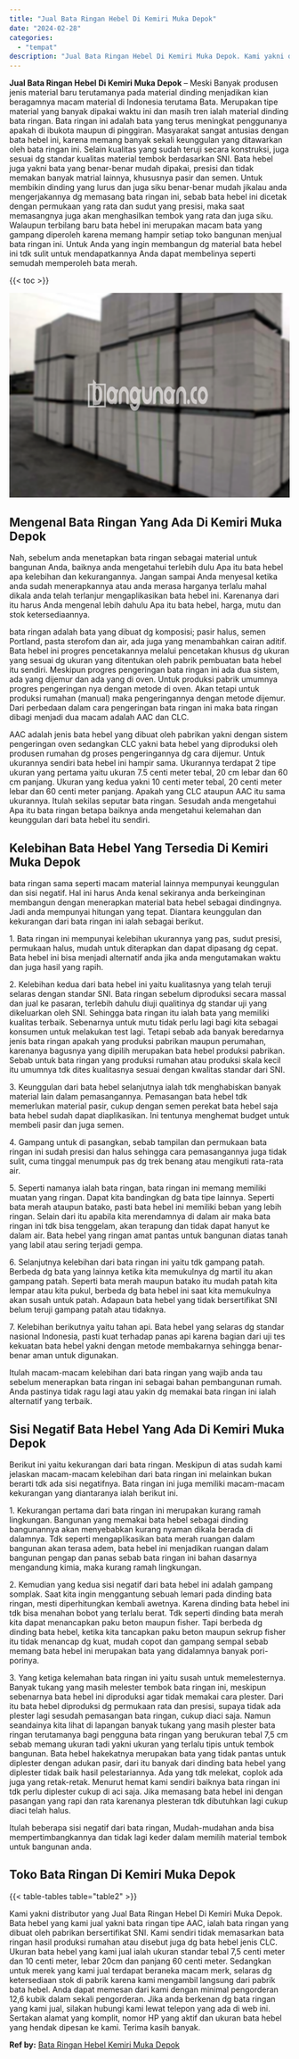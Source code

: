 ```yaml
---
title: "Jual Bata Ringan Hebel Di Kemiri Muka Depok"
date: "2024-02-28"
categories: 
  - "tempat"
description: "Jual Bata Ringan Hebel Di Kemiri Muka Depok. Kami yakni distributor yang Jual Bata Ringan Hebel Di Kemiri Muka Depok. Bata hebel yang kami jual yakni bata ri..."
---
```


**Jual Bata Ringan Hebel Di Kemiri Muka Depok** – Meski Banyak produsen jenis material baru terutamanya pada material dinding menjadikan kian beragamnya macam material di Indonesia terutama Bata. Merupakan tipe material yang banyak dipakai waktu ini dan masih tren ialah material dinding bata ringan. Bata ringan ini adalah bata yang terus meningkat penggunanya apakah di ibukota maupun di pinggiran. Masyarakat sangat antusias dengan bata hebel ini, karena memang banyak sekali keunggulan yang ditawarkan oleh bata ringan ini. Selain kualitas yang sudah teruji secara konstruksi, juga sesuai dg standar kualitas material tembok berdasarkan SNI. Bata hebel juga yakni bata yang benar-benar mudah dipakai, presisi dan tidak memakan banyak matrial lainnya, khususnya pasir dan semen. Untuk membikin dinding yang lurus dan juga siku benar-benar mudah jikalau anda mengerjakannya dg memasang bata ringan ini, sebab bata hebel ini dicetak dengan permukaan yang rata dan sudut yang presisi, maka saat memasangnya juga akan menghasilkan tembok yang rata dan juga siku. Walaupun terbilang baru bata hebel ini merupakan macam bata yang gampang diperoleh karena memang hampir setiap toko bangunan menjual bata ringan ini. Untuk Anda yang ingin membangun dg material bata hebel ini tdk sulit untuk mendapatkannya Anda dapat membelinya seperti semudah memperoleh bata merah.

{{< toc >}}

![Jual Bata Ringan Hebel Di Kemiri Muka Depok](/images/jual-hebel-murah-43.png)

## Mengenal Bata Ringan Yang Ada Di Kemiri Muka Depok

Nah, sebelum anda menetapkan bata ringan sebagai material untuk bangunan Anda, baiknya anda mengetahui terlebih dulu Apa itu bata hebel apa kelebihan dan kekurangannya. Jangan sampai Anda menyesal ketika anda sudah menerapkannya atau anda merasa harganya terlalu mahal dikala anda telah terlanjur mengaplikasikan bata hebel ini. Karenanya dari itu harus Anda mengenal lebih dahulu Apa itu bata hebel, harga, mutu dan stok ketersediaannya.

bata ringan adalah bata yang dibuat dg komposisi; pasir halus, semen Portland, pasta sterofom dan air, ada juga yang menambahkan cairan aditif. Bata hebel ini progres pencetakannya melalui pencetakan khusus dg ukuran yang sesuai dg ukuran yang ditentukan oleh pabrik pembuatan bata hebel itu sendiri. Meskipun progres pengeringan bata ringan ini ada dua sistem, ada yang dijemur dan ada yang di oven. Untuk produksi pabrik umumnya progres pengeringan nya dengan metode di oven. Akan tetapi untuk produksi rumahan (manual) maka pengeringannya dengan metode dijemur. Dari perbedaan dalam cara pengeringan bata ringan ini maka bata ringan dibagi menjadi dua macam adalah AAC dan CLC.

AAC adalah jenis bata hebel yang dibuat oleh pabrikan yakni dengan sistem pengeringan oven sedangkan CLC yakni bata hebel yang diproduksi oleh produsen rumahan dg proses pengeringannya dg cara dijemur. Untuk ukurannya sendiri bata hebel ini hampir sama. Ukurannya terdapat 2 tipe ukuran yang pertama yaitu ukuran 7.5 centi meter tebal, 20 cm lebar dan 60 cm panjang. Ukuran yang kedua yakni 10 centi meter tebal, 20 centi meter lebar dan 60 centi meter panjang. Apakah yang CLC ataupun AAC itu sama ukurannya. Itulah sekilas seputar bata ringan. Sesudah anda mengetahui Apa itu bata ringan betapa baiknya anda mengetahui kelemahan dan keunggulan dari bata hebel itu sendiri.

## Kelebihan Bata Hebel Yang Tersedia Di Kemiri Muka Depok

bata ringan sama seperti macam material lainnya mempunyai keunggulan dan sisi negatif. Hal ini harus Anda kenal sekiranya anda berkeinginan membangun dengan menerapkan material bata hebel sebagai dindingnya. Jadi anda mempunyai hitungan yang tepat. Diantara keunggulan dan kekurangan dari bata ringan ini ialah sebagai berikut.

1\. Bata ringan ini mempunyai kelebihan ukurannya yang pas, sudut presisi, permukaan halus, mudah untuk diterapkan dan dapat dipasang dg cepat. Bata hebel ini bisa menjadi alternatif anda jika anda mengutamakan waktu dan juga hasil yang rapih.

2\. Kelebihan kedua dari bata hebel ini yaitu kualitasnya yang telah teruji selaras dengan standar SNI. Bata ringan sebelum diproduksi secara massal dan jual ke pasaran, terlebih dahulu diuji qualitinya dg standar uji yang dikeluarkan oleh SNI. Sehingga bata ringan itu ialah bata yang memiliki kualitas terbaik. Sebenarnya untuk mutu tidak perlu lagi bagi kita sebagai konsumen untuk melakukan test lagi. Tetapi sebab ada banyak beredarnya jenis bata ringan apakah yang produksi pabrikan maupun perumahan, karenanya bagusnya yang dipilih merupakan bata hebel produksi pabrikan. Sebab untuk bata ringan yang produksi rumahan atau produksi skala kecil itu umumnya tdk dites kualitasnya sesuai dengan kwalitas standar dari SNI.

3\. Keunggulan dari bata hebel selanjutnya ialah tdk menghabiskan banyak material lain dalam pemasangannya. Pemasangan bata hebel tdk memerlukan material pasir, cukup dengan semen perekat bata hebel saja bata hebel sudah dapat diaplikasikan. Ini tentunya menghemat budget untuk membeli pasir dan juga semen.

4\. Gampang untuk di pasangkan, sebab tampilan dan permukaan bata ringan ini sudah presisi dan halus sehingga cara pemasangannya juga tidak sulit, cuma tinggal menumpuk pas dg trek benang atau mengikuti rata-rata air.

5\. Seperti namanya ialah bata ringan, bata ringan ini memang memiliki muatan yang ringan. Dapat kita bandingkan dg bata tipe lainnya. Seperti bata merah ataupun batako, pasti bata hebel ini memiliki beban yang lebih ringan. Selain dari itu apabila kita merendamnya di dalam air maka bata ringan ini tdk bisa tenggelam, akan terapung dan tidak dapat hanyut ke dalam air. Bata hebel yang ringan amat pantas untuk bangunan diatas tanah yang labil atau sering terjadi gempa.

6\. Selanjutnya kelebihan dari bata ringan ini yaitu tdk gampang patah. Berbeda dg bata yang lainnya ketika kita memukulnya dg martil itu akan gampang patah. Seperti bata merah maupun batako itu mudah patah kita lempar atau kita pukul, berbeda dg bata hebel ini saat kita memukulnya akan susah untuk patah. Adapaun bata hebel yang tidak bersertifikat SNI belum teruji gampang patah atau tidaknya.

7\. Kelebihan berikutnya yaitu tahan api. Bata hebel yang selaras dg standar nasional Indonesia, pasti kuat terhadap panas api karena bagian dari uji tes kekuatan bata hebel yakni dengan metode membakarnya sehingga benar-benar aman untuk digunakan.

Itulah macam-macam kelebihan dari bata ringan yang wajib anda tau sebelum menerapkan bata ringan ini sebagai bahan pembangunan rumah. Anda pastinya tidak ragu lagi atau yakin dg memakai bata ringan ini ialah alternatif yang terbaik.

## Sisi Negatif Bata Hebel Yang Ada Di Kemiri Muka Depok

Berikut ini yaitu kekurangan dari bata ringan. Meskipun di atas sudah kami jelaskan macam-macam kelebihan dari bata ringan ini melainkan bukan berarti tdk ada sisi negatifnya. Bata ringan ini juga memiliki macam-macam kekurangan yang diantaranya ialah berikut ini.

1\. Kekurangan pertama dari bata ringan ini merupakan kurang ramah lingkungan. Bangunan yang memakai bata hebel sebagai dinding bangunannya akan menyebabkan kurang nyaman dikala berada di dalamnya. Tdk seperti mengaplikasikan bata merah ruangan dalam bangunan akan terasa adem, bata hebel ini menjadikan ruangan dalam bangunan pengap dan panas sebab bata ringan ini bahan dasarnya mengandung kimia, maka kurang ramah lingkungan.

2\. Kemudian yang kedua sisi negatif dari bata hebel ini adalah gampang somplak. Saat kita ingin menggantung sebuah lemari pada dinding bata ringan, mesti diperhitungkan kembali awetnya. Karena dinding bata hebel ini tdk bisa menahan bobot yang terlalu berat. Tdk seperti dinding bata merah kita dapat menancapkan paku beton maupun fisher. Tapi berbeda dg dinding bata hebel, ketika kita tancapkan paku beton maupun sekrup fisher itu tidak menancap dg kuat, mudah copot dan gampang sempal sebab memang bata hebel ini merupakan bata yang didalamnya banyak pori-porinya.

3\. Yang ketiga kelemahan bata ringan ini yaitu susah untuk memelesternya. Banyak tukang yang masih melester tembok bata ringan ini, meskipun sebenarnya bata hebel ini diproduksi agar tidak memakai cara plester. Dari itu bata hebel diproduksi dg permukaan rata dan presisi, supaya tidak ada plester lagi sesudah pemasangan bata ringan, cukup diaci saja. Namun seandainya kita lihat di lapangan banyak tukang yang masih plester bata ringan terutamanya bagi pengguna bata ringan yang berukuran tebal 7,5 cm sebab memang ukuran tadi yakni ukuran yang terlalu tipis untuk tembok bangunan. Bata hebel hakekatnya merupakan bata yang tidak pantas untuk diplester dengan adukan pasir, dari itu banyak dari dinding bata hebel yang diplester tidak baik hasil pelestariannya. Ada yang tdk melekat, coplok ada juga yang retak-retak. Menurut hemat kami sendiri baiknya bata ringan ini tdk perlu diplester cukup di aci saja. Jika memasang bata hebel ini dengan pasangan yang rapi dan rata karenanya plesteran tdk dibutuhkan lagi cukup diaci telah halus.

Itulah beberapa sisi negatif dari bata ringan, Mudah-mudahan anda bisa mempertimbangkannya dan tidak lagi keder dalam memilih material tembok untuk bangunan anda.

## Toko Bata Ringan Di Kemiri Muka Depok

{{< table-tables table="table2" >}}

Kami yakni distributor yang Jual Bata Ringan Hebel Di Kemiri Muka Depok. Bata hebel yang kami jual yakni bata ringan tipe AAC, ialah bata ringan yang dibuat oleh pabrikan bersertifikat SNI. Kami sendiri tidak memasarkan bata ringan hasil produksi rumahan atau disebut juga dg bata hebel jenis CLC. Ukuran bata hebel yang kami jual ialah ukuran standar tebal 7,5 centi meter dan 10 centi meter, lebar 20cm dan panjang 60 centi meter. Sedangkan untuk merek yang kami jual terdapat beraneka macam merk, selaras dg ketersediaan stok di pabrik karena kami mengambil langsung dari pabrik bata hebel. Anda dapat memesan dari kami dengan minimal pengorderan 12,6 kubik dalam sekali pengorderan. Jika anda berkenan dg bata ringan yang kami jual, silakan hubungi kami lewat telepon yang ada di web ini. Sertakan alamat yang komplit, nomor HP yang aktif dan ukuran bata hebel yang hendak dipesan ke kami. Terima kasih banyak.

**Ref by:** [Bata Ringan Hebel Kemiri Muka Depok](https://id.wikipedia.org/wiki/Bata)
